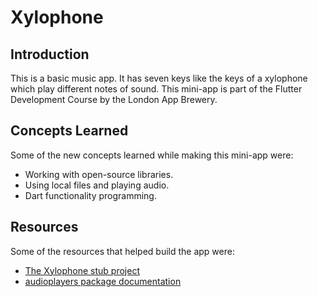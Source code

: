 # Xylophone

## Introduction
This is a basic music app. It has seven keys like the keys of a xylophone which play different notes of sound. This mini-app is part of the Flutter Development Course by the London App Brewery. 

## Concepts Learned 
Some of the new concepts learned while making this mini-app were: 
- Working with open-source libraries. 
- Using local files and playing audio. 
- Dart functionality programming.  

## Resources
Some of the resources that helped build the app were: 
- [The Xylophone stub project](https://github.com/londonappbrewery/xylophone-flutter)
- [audioplayers package documentation](https://pub.dev/packages/audioplayers)